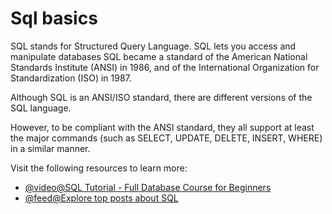 # Sql basics

SQL stands for Structured Query Language. SQL lets you access and manipulate databases
SQL became a standard of the American National Standards Institute (ANSI) in 1986, and of the International Organization for Standardization (ISO) in 1987.

Although SQL is an ANSI/ISO standard, there are different versions of the SQL language.

However, to be compliant with the ANSI standard, they all support at least the major commands (such as SELECT, UPDATE, DELETE, INSERT, WHERE) in a similar manner.

Visit the following resources to learn more:

- [@video@SQL Tutorial - Full Database Course for Beginners](https://www.youtube.com/watch?v=HXV3zeQKqGY)
- [@feed@Explore top posts about SQL](https://app.daily.dev/tags/sql?ref=roadmapsh)
